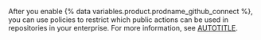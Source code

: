After you enable {% data variables.product.prodname_github_connect %}, you can use policies to restrict which public actions can be used in repositories in your enterprise. For more information, see [AUTOTITLE](/admin/policies/enforcing-policies-for-your-enterprise/enforcing-policies-for-github-actions-in-your-enterprise).
